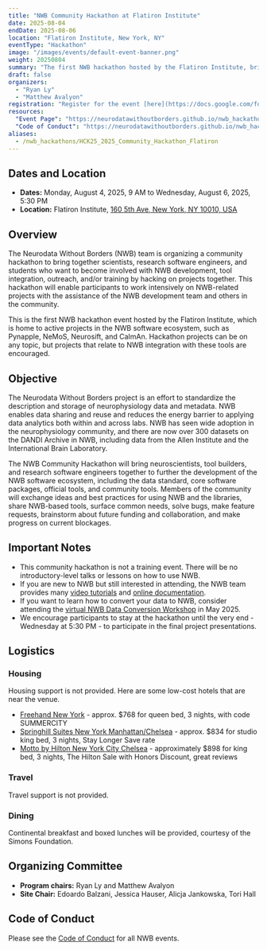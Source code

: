 ```yaml
---
title: "NWB Community Hackathon at Flatiron Institute"
date: 2025-08-04
endDate: 2025-08-06
location: "Flatiron Institute, New York, NY"
eventType: "Hackathon"
image: "/images/events/default-event-banner.png"
weight: 20250804
summary: "The first NWB hackathon hosted by the Flatiron Institute, bringing together scientists, research software engineers, and students to work on NWB development, tool integration, outreach, and training."
draft: false
organizers:
  - "Ryan Ly"
  - "Matthew Avalyon"
registration: "Register for the event [here](https://docs.google.com/forms/d/e/1FAIpQLScGO7ljpLWACStymeJU4wBSgNhNCyUN4H5xfQN32M_8qMriBg/viewform?usp=dialog)."
resources:
  "Event Page": "https://neurodatawithoutborders.github.io/nwb_hackathons/HCK25_2025_Community_Hackathon_Flatiron/"
  "Code of Conduct": "https://neurodatawithoutborders.github.io/nwb_hackathons/code_of_conduct"
aliases:
  - /nwb_hackathons/HCK25_2025_Community_Hackathon_Flatiron
---
```


## Dates and Location

- **Dates:** Monday, August 4, 2025, 9 AM to Wednesday, August 6, 2025, 5:30 PM
- **Location:** Flatiron Institute, [160 5th Ave, New York, NY 10010, USA](https://www.google.com/maps/place/160+5th+Ave,+New+York,+NY+10010/data=!4m2!3m1!1s0x89c259a397dc84eb:0x7cc3edc894776bb6?sa=X&ved=1t:242&ictx=111)

## Overview

The Neurodata Without Borders (NWB) team is organizing a community hackathon to bring together scientists, research software engineers, and students who want to become involved with NWB development, tool integration, outreach, and/or training by hacking on projects together. This hackathon will enable participants to work intensively on NWB-related projects with the assistance of the NWB development team and others in the community.

This is the first NWB hackathon event hosted by the Flatiron Institute, which is home to active projects in the NWB software ecosystem, such as Pynapple, NeMoS, Neurosift, and CaImAn. Hackathon projects can be on any topic, but projects that relate to NWB integration with these tools are encouraged.

## Objective

The Neurodata Without Borders project is an effort to standardize the description and storage of neurophysiology data and metadata. NWB enables data sharing and reuse and reduces the energy barrier to applying data analytics both within and across labs. NWB has seen wide adoption in the neurophysiology community, and there are now over 300 datasets on the DANDI Archive in NWB, including data from the Allen Institute and the International Brain Laboratory.

The NWB Community Hackathon will bring neuroscientists, tool builders, and research software engineers together to further the development of the NWB software ecosystem, including the data standard, core software packages, official tools, and community tools. Members of the community will exchange ideas and best practices for using NWB and the libraries, share NWB-based tools, surface common needs, solve bugs, make feature requests, brainstorm about future funding and collaboration, and make progress on current blockages.

## Important Notes

- This community hackathon is not a training event. There will be no introductory-level talks or lessons on how to use NWB.
- If you are new to NWB but still interested in attending, the NWB team provides many [video tutorials](https://www.youtube.com/watch?v=xZiSesEVA3o&list=PL5wPNhoBP0ZB2sLuRKWqwgXf9V3FRl1bw) and [online documentation](https://nwb-overview.readthedocs.io/en/latest/intro_to_nwb/1_intro_to_nwb.html).
- If you want to learn how to convert your data to NWB, consider attending the [virtual NWB Data Conversion Workshop](https://neurodatawithoutborders.github.io/nwb_hackathons/HCK22_2025_DataConversion_Remote/) in May 2025.
- We encourage participants to stay at the hackathon until the very end - Wednesday at 5:30 PM - to participate in the final project presentations.

## Logistics

### Housing
Housing support is not provided. Here are some low-cost hotels that are near the venue.

- [Freehand New York](https://freehandhotels.com/summer-in-the-city/) - approx. $768 for queen bed, 3 nights, with code SUMMERCITY
- [Springhill Suites New York Manhattan/Chelsea](https://www.marriott.com/en-us/hotels/nycsl-springhill-suites-new-york-manhattan-chelsea/overview/) - approx. $834 for studio king bed, 3 nights, Stay Longer Save rate
- [Motto by Hilton New York City Chelsea](https://www.hilton.com/en/brands/motto-by-hilton/) - approximately $898 for king bed, 3 nights, The Hilton Sale with Honors Discount, great reviews

### Travel
Travel support is not provided.

### Dining
Continental breakfast and boxed lunches will be provided, courtesy of the Simons Foundation.

## Organizing Committee

- **Program chairs:** Ryan Ly and Matthew Avalyon
- **Site Chair:** Edoardo Balzani, Jessica Hauser, Alicja Jankowska, Tori Hall

## Code of Conduct

Please see the [Code of Conduct](https://neurodatawithoutborders.github.io/nwb_hackathons/code_of_conduct) for all NWB events.
